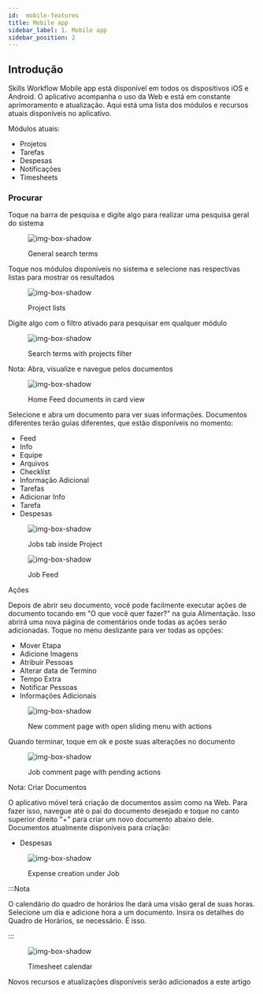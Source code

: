 ```yaml
---
id:  mobile-features
title: Mobile app 
sidebar_label: 1. Mobile app
sidebar_position: 2
---
```


## Introdução

Skills Workflow Mobile app está disponível em todos os dispositivos iOS e Android. O aplicativo acompanha o uso da Web e está em constante aprimoramento e atualização. Aqui está uma lista dos módulos e recursos atuais disponíveis no aplicativo.

Módulos atuais:

- Projetos
- Tarefas
- Despesas
- Notificações
- Timesheets

### Procurar

Toque na barra de pesquisa e digite algo para realizar uma pesquisa geral do sistema

<figure>

![img-box-shadow](/img/university/mobile/mobilefeat1.png)
<figcaption>General search terms</figcaption>
</figure>

Toque nos módulos disponíveis no sistema e selecione nas respectivas listas para mostrar os resultados

<figure>

![img-box-shadow](/img/university/mobile/mobilefeat2.png)
<figcaption>Project lists</figcaption>
</figure>


Digite algo com o filtro ativado para pesquisar em qualquer módulo
 
<figure>

![img-box-shadow](/img/university/mobile/mobilefeat3.png)
<figcaption>Search terms with projects filter</figcaption>
</figure>


Nota: Abra, visualize e navegue pelos documentos

<figure>

![img-box-shadow](/img/university/mobile/mobilefeat4.png)
<figcaption>Home Feed documents in card view</figcaption>
</figure>

Selecione e abra um documento para ver suas informações. Documentos diferentes terão guias diferentes, que estão disponíveis no momento:

- Feed
- Info
- Equipe
- Arquivos
- Checklist
- Informação Adicional
- Tarefas
- Adicionar Info
- Tarefa
- Despesas

<figure>

![img-box-shadow](/img/university/mobile/mobilefeat5.png)
<figcaption>Jobs tab inside Project</figcaption>
</figure>

<figure>

![img-box-shadow](/img/university/mobile/mobilefeat6.png)
<figcaption>Job Feed</figcaption>
</figure>

Ações

Depois de abrir seu documento, você pode facilmente executar ações de documento tocando em "O que você quer fazer?" na guia Alimentação. Isso abrirá uma nova página de comentários onde todas as ações serão adicionadas. Toque no menu deslizante para ver todas as opções:

- Mover Etapa
- Adicione Imagens
- Atribuir Pessoas
- Alterar data de Termino
- Tempo Extra
- Notificar Pessoas
- Informações Adicionais


<figure>

![img-box-shadow](/img/university/mobile/mobilefeat7.png)
<figcaption>New comment page with open sliding menu with actions</figcaption>
</figure>

Quando terminar, toque em ok e poste suas alterações no documento

<figure>

![img-box-shadow](/img/university/mobile/mobilefeat8.png)
<figcaption>Job comment page with pending actions</figcaption>
</figure>

Nota: Criar Documentos

O aplicativo móvel terá criação de documentos assim como na Web. Para fazer isso, navegue até o pai do documento desejado e toque no canto superior direito "+" para criar um novo documento abaixo dele. Documentos atualmente disponíveis para criação:

- Despesas

<figure>

![img-box-shadow](/img/university/mobile/mobilefeat9.png)
<figcaption>Expense creation under Job</figcaption>
</figure>


:::Nota 

O calendário do quadro de horários lhe dará uma visão geral de suas horas. Selecione um dia e adicione hora a um documento. Insira os detalhes do Quadro de Horários, se necessário. É isso.

:::


<figure>

![img-box-shadow](/img/university/mobile/mobilefeat10.png)
<figcaption>Timesheet calendar</figcaption>
</figure>

Novos recursos e atualizações disponíveis serão adicionados a este artigo
